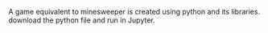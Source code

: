 A game equivalent to minesweeper is created using python and its libraries.
download the python file and run in Jupyter.
